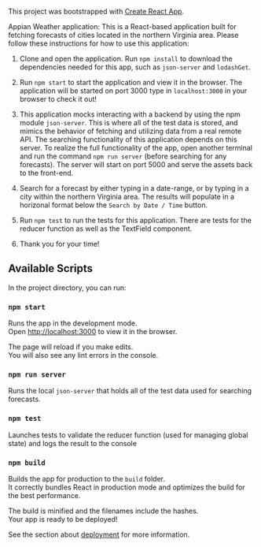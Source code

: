 This project was bootstrapped with [Create React App](https://github.com/facebook/create-react-app).

Appian Weather application:
This is a React-based application built for fetching forecasts of cities located in the northern Virginia area. Please follow these instructions for how to use this application:
1) Clone and open the application. Run `npm install` to download the dependencies needed for this app, such as `json-server` and `lodashGet`.

2) Run `npm start` to start the application and view it in the browser. The application will be started on port 3000 type in `localhost:3000` in your browser to check it out!

3) This application mocks interacting with a backend by using the npm module `json-server`. This is where all of the test data is stored, and mimics the behavior of fetching and utilizing data from a real remote API. The searching functionality of this application depends on this server. To realize the full functionality of the app, open another terminal and run the command `npm run server` (before searching for any forecasts). The server will start on port 5000 and serve the assets back to the front-end.

4) Search for a forecast by either typing in a date-range, or by typing in a city within the northern Virginia area. The results will populate in a horizonal format below the `Search by Date / Time` button.

5) Run `npm test` to run the tests for this application. There are tests for the reducer function as well as the TextField component.

6) Thank you for your time!

## Available Scripts

In the project directory, you can run:

### `npm start`

Runs the app in the development mode.<br />
Open [http://localhost:3000](http://localhost:3000) to view it in the browser.

The page will reload if you make edits.<br />
You will also see any lint errors in the console.

### `npm run server`

Runs the local `json-server` that holds all of the test data used for searching forecasts.

### `npm test`

Launches tests to validate the reducer function (used for managing global state) and logs the result to the console

### `npm build`

Builds the app for production to the `build` folder.<br />
It correctly bundles React in production mode and optimizes the build for the best performance.

The build is minified and the filenames include the hashes.<br />
Your app is ready to be deployed!

See the section about [deployment](https://facebook.github.io/create-react-app/docs/deployment) for more information.
